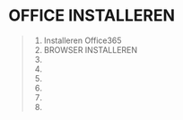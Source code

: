 # OFFICE INSTALLEREN

> 1. Installeren Office365
> 2. BROWSER INSTALLEREN
> 3.
> 4.
> 5.
> 6.
> 7.
> 8.
